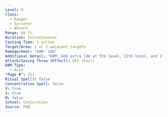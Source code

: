 ```yaml
---
Level: 0
Class:
  - Ranger
  - Sorcerer
  - Wizard
Range: 60 ft.
Duration: Instantaneous
Casting Time: 1 action
Target/Area: 1 or 2 adjacent targets
Damage/Heal: "DAM: 1d6"
Additional Detail: "DAM: Add extra 1d6 at 5th level, 11th level, and 17th level."
Attack/Saving Throw (Effect): DEX (Fail)
DAM Type:
  - Acid
"Page #": 211
Ritual Spell?: false
Concentration Spell: false
V: true
S: true
M: false
School: Conjuration
Source: PHB
---
```

